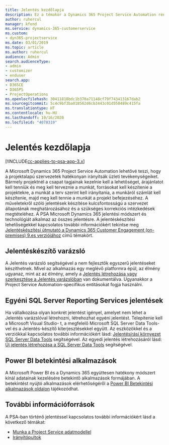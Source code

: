 ```yaml
---
title: Jelentés kezdőlapja
description: Ez a témakör a Dynamics 365 Project Service Automation rendszerben történő jelentések leírását tartalmazza.
author: ruhercul
manager: kfend
ms.service: dynamics-365-customerservice
ms.custom:
- dyn365-projectservice
ms.date: 03/01/2019
ms.topic: article
ms.author: ruhercul
audience: Admin
search.audienceType:
- admin
- customizer
- enduser
search.app:
- D365CE
- D365PS
- ProjectOperations
ms.openlocfilehash: 30411818bdc1b370a71148cf79f743413167dab2
ms.sourcegitcommit: 5c4c9bf3ba018562d6cb3443c01d550489c415fa
ms.translationtype: HT
ms.contentlocale: hu-HU
ms.lasthandoff: 10/16/2020
ms.locfileid: "4078319"
---
```

# <a name="reporting-home-page"></a>Jelentés kezdőlapja

[!INCLUDE[cc-applies-to-psa-app-3.x](../includes/cc-applies-to-psa-app-3x.md)]

A Microsoft Dynamics 365 Project Service Automation lehetővé teszi, hogy a projektalapú szervezetek hatékonyan irányítsák üzleti tevékenységeiket. Bármely projektnél a csapat tagjainak kezelnie kell a lehetőséget, árajánlatot kell tenniük és meg kell terveznie a munkát, forrásokat kell készítenie a projektekre, a munkát a terv szerint kell irányítania, a munkáról számlát kell készítenie, majd meg kell tennie a munkát a projekt befejezéséhez. A műveletekről szóló jelentések készítése kulcsfontosságú a szervezet állapotának meghatározásához és a szükséges korrekciós intézkedések megtételéhez. A PSA Microsoft Dynamics 365 jelentési módszert és technológiát alkalmaz az összes jelentésre. A jelentéskészítési lehetőségekkel kapcsolatos további információkért tekintse meg [Jelentéskészítési útmutató a Dynamics 365 Customer Engagement (on-premises) 9.es verziójához](https://docs.microsoft.com/dynamics365/customerengagement/on-premises/analytics/reporting-analytics-with-dynamics-365) című témakört.

## <a name="report-wizard"></a>Jelentéskészítő varázsló

A Jelentés varázsló segítségével a nem fejlesztők egyszerű jelentéseket készíthetnek. Mivel az alkalmazás egy meglévő platformra épül, az élmény ugyanaz, mint az az élmény, amely a [Jelentés létrehozása vagy szerkesztése a Jelentés varázslóban](https://docs.microsoft.com/dynamics365/customerengagement/on-premises/basics/create-edit-copy-report-wizard) van dokumentálva. Ugyanakkor a Project Service Automation-specifikus entitásokat fogja használni.

## <a name="custom-sql-server-reporting-services-reports"></a>Egyéni SQL Server Reporting Services jelentések

Ha vállalkozása olyan konkrét jelentést igényel, amelyet nem lehet a Jelentés varázslóval létrehozni, létrehozhat egyéni jelentést. Telepítenie kell a Microsoft Visual Studio- t, a megfelelő Microsoft SQL Server Data Tools-vel és a Jelentés-készítő kiterjesztésekkel együtt. Az eszközökkel és a verziókkal kapcsolatos további információkért lásd: [Jelentésírási környezet SQL Server Data Tools](https://docs.microsoft.com/dynamics365/customerengagement/on-premises/analytics/report-writing-environment-using-sql-server-data-tools) segítségével. Az egyedi jelentés létrehozásáról lásd: [Új jelentés létrehozása a SQL Server Data Tools](https://docs.microsoft.com/dynamics365/customerengagement/on-premises/analytics/create-a-new-report-using-sql-server-data-tools) segítségével.

## <a name="power-bi-insights-apps"></a>Power BI betekintési alkalmazások

A Microsoft Power BI és a Dynamics 365 együttesen hatékony módszert kínál adatainak kezelésére betekintő alkalmazások formájában. A betekintést nyújtó alkalmazások elérhetőségéről a [Power BI Betekintési alkalmazások oldalon](https://powerbi.microsoft.com/power-bi-insights-apps/) tájékozódhat.


## <a name="additional-resources"></a>További információforrások
A PSA-ban történő jelentéssel kapcsolatos további információkért lásd a következő témákat:

- [Munka a Project Service adatmodellel](reports-working-project-service-data-model.md)
- [Irányítópultok](reports-dashboards.md)

